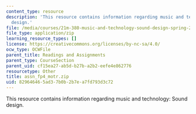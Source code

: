 ```yaml
---
content_type: resource
description: 'This resource contains information regarding music and technology: Sound
  design.'
file: /media/courses/21m-380-music-and-technology-sound-design-spring-2016/829646465ad37b0b2b7ea7fd793d3c72_assn_fp4_motr.zip
file_type: application/zip
learning_resource_types: []
license: https://creativecommons.org/licenses/by-nc-sa/4.0/
ocw_type: OCWFile
parent_title: Readings and Assignments
parent_type: CourseSection
parent_uid: cf15ea27-ab5d-b27b-a2b2-eefe4e862776
resourcetype: Other
title: assn_fp4_motr.zip
uid: 82964646-5ad3-7b0b-2b7e-a7fd793d3c72
---
```

This resource contains information regarding music and technology: Sound design.